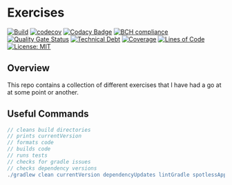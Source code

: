 # Exercises

[![Build](https://github.com/michaelruocco/exercises/workflows/pipeline/badge.svg)](https://github.com/michaelruocco/exercises/actions)
[![codecov](https://codecov.io/gh/michaelruocco/exercises/branch/master/graph/badge.svg?token=FWDNP534O7)](https://codecov.io/gh/michaelruocco/exercises)
[![Codacy Badge](https://app.codacy.com/project/badge/Grade/272889cf707b4dcb90bf451392530794)](https://www.codacy.com/gh/michaelruocco/exercises/dashboard?utm_source=github.com&amp;utm_medium=referral&amp;utm_content=michaelruocco/exercises&amp;utm_campaign=Badge_Grade)
[![BCH compliance](https://bettercodehub.com/edge/badge/michaelruocco/exercises?branch=master)](https://bettercodehub.com/)
[![Quality Gate Status](https://sonarcloud.io/api/project_badges/measure?project=michaelruocco_exercises&metric=alert_status)](https://sonarcloud.io/dashboard?id=michaelruocco_exercises)
[![Technical Debt](https://sonarcloud.io/api/project_badges/measure?project=michaelruocco_exercises&metric=sqale_index)](https://sonarcloud.io/dashboard?id=michaelruocco_exercises)
[![Coverage](https://sonarcloud.io/api/project_badges/measure?project=michaelruocco_exercises&metric=coverage)](https://sonarcloud.io/dashboard?id=michaelruocco_exercises)
[![Lines of Code](https://sonarcloud.io/api/project_badges/measure?project=michaelruocco_exercises&metric=ncloc)](https://sonarcloud.io/dashboard?id=michaelruocco_exercises)
[![License: MIT](https://img.shields.io/badge/License-MIT-yellow.svg)](https://opensource.org/licenses/MIT)

## Overview

This repo contains a collection of different exercises that I have had a go at at some point or another.

## Useful Commands

```gradle
// cleans build directories
// prints currentVersion
// formats code
// builds code
// runs tests
// checks for gradle issues
// checks dependency versions
./gradlew clean currentVersion dependencyUpdates lintGradle spotlessApply build
```